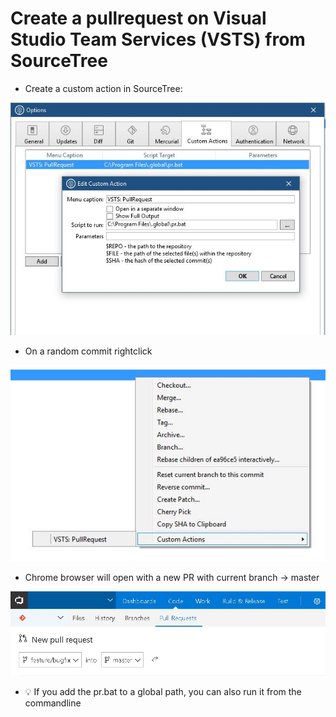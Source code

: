 # Create a pullrequest on Visual Studio Team Services (VSTS) from SourceTree #

- Create a custom action in SourceTree:

![Sample](Screenshot1.jpg)

- On a random commit rightclick

![Sample](Screenshot2.jpg)

- Chrome browser will open with a new PR with current branch -> master

![Sample](Screenshot3.jpg)

- :bulb: If you add the pr.bat to a global path, you can also run it from the commandline
